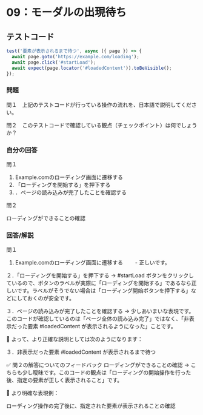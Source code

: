 # 09：モーダルの出現待ち

## テストコード

```js
test('要素が表示されるまで待つ', async ({ page }) => {
  await page.goto('https://example.com/loading');
  await page.click('#startLoad');
  await expect(page.locator('#loadedContent')).toBeVisible();
});
```

### 問題

問１　上記のテストコードが行っている操作の流れを、日本語で説明してください。

問２　このテストコードで確認している観点（チェックポイント）は何でしょうか？

### 自分の回答

問１
1. Example.comのローディング画面に遷移する
2. 「ローディングを開始する」を押下する
3. ．ページの読み込みが完了したことを確認する

問２

ローディングができることの確認

### 回答/解説

問１
1. Example.comのローディング画面に遷移する
　　- 正しいです。

２．「ローディングを開始する」を押下する
→ #startLoad ボタンをクリックしているので、ボタンのラベルが実際に「ローディングを開始する」であるなら正しいです。ラベルがそうでない場合は「ローディング開始ボタンを押下する」などにしておくのが安全です。

３．ページの読み込みが完了したことを確認する
→ 少しあいまいな表現です。このコードが確認しているのは「ページ全体の読み込み完了」ではなく、「非表示だった要素 #loadedContent が表示されるようになった」ことです。

📌 よって、より正確な説明としては次のようになります：

３．非表示だった要素 #loadedContent が表示されるまで待つ

✅ 問２の解答についてのフィードバック
ローディングができることの確認
→ こちらも少し曖昧です。このコードの観点は「ローディングの開始操作を行った後、指定の要素が正しく表示されること」です。

📌 より明確な表現例：

ローディング操作の完了後に、指定された要素が表示されることの確認


